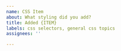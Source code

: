 ```yaml
---
name: CSS Item
about: What styling did you add?
title: Added {ITEM}
labels: css selectors, general css topics
assignees: ''

---
```



